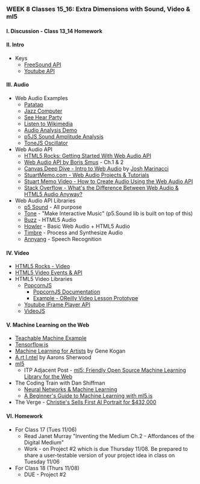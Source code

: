 ### WEEK 8 Classes 15_16: Extra Dimensions with Sound, Video & ml5

#### I. Discussion - Class 13_14 Homework

#### II. Intro
* Keys
	* [FreeSound API](https://www.freesound.org/help/developers/)
	* [Youtube API](https://developers.google.com/youtube/v3/)

#### III. Audio
* Web Audio Examples  
	* [Patatap](http://www.patatap.com/)  
	* [Jazz Computer](http://jazz.computer/)
	* [See Hear Party](http://www.seehearparty.com/)
	* [Listen to Wikimedia](listen.hatnote.com)
	* [Audio Analysis Demo](http://www.airtightinteractive.com/demos/js/uberviz/audioanalysis/)
	* [p5JS Sound Amplitude Analysis](http://p5js.org/examples)
	* [ToneJS Oscillator](http://tonejs.org/examples/oscillator.html)
* Web Audio API
	* [HTML5 Rocks: Getting Started With Web Audio API](http://www.html5rocks.com/en/tutorials/webaudio/intro/)
	* [Web Audio API by Boris Smus](http://chimera.labs.oreilly.com/books/1234000001552/index.html) - Ch.1 & 2
	* [Canvas Deep Dive - Intro to Web Audio](http://joshondesign.com/p/books/canvasdeepdive/chapter12.html#overview) by [Josh Marinacci](https://twitter.com/joshmarinacci)
	* [StuartMemo.com - Web Audio Projects & Tutorials](http://stuartmemo.com/)
	* [Stuart Memo Video - How to Create Audio Using the Web Audio API](http://www.youtube.com/watch?v=oHBx_kMmsRE)
	* [Stack Overflow - What's the Difference Between Web Audio & HTML5 Audio Anyway?](http://stackoverflow.com/questions/13121250/whats-the-difference-between-web-audio-and-html5-audio-anyway)
* Web Audio API Libraries
	* [p5 Sound](http://p5js.org/reference/#/libraries/p5.sound) - All purpose
	* [Tone](https://github.com/Tonejs/Tone.js) - "Make Interactive Music" (p5.Sound lib is built on top of this)
	* [Buzz](http://buzz.jaysalvat.com/documentation/buzz/) - HTML5 Audio
	* [Howler](http://goldfirestudios.com/blog/104/howler.js-Modern-Web-Audio-Javascript-Library) - Basic Web Audio + HTML5 Audio
	* [Timbre](http://mohayonao.github.io/timbre.js/) - Process and Synthesize Audio
	* [Annyang](https://www.talater.com/annyang/) - Speech Recognition	

#### IV. Video
* [HTML5 Rocks - Video](http://www.html5rocks.com/en/tutorials/video/basics/)
* [HTML5 Video Events & API](http://www.w3.org/2010/05/video/mediaevents.html)
* HTML5 Video Libraries
	* [PopcornJS](https://github.com/menismu/popcorn-js)  
		* [PopcornJS Documentation](https://menismu.github.io/popcorn-docs/index.html)
		* [Example - OReilly Video Lesson Prototype](http://oreillymedia.github.io/prototype-video-lesson/)
	* [Youtube IFrame Player API](https://developers.google.com/youtube/js_api_reference)
	* [VideoJS](http://www.videojs.com/)

#### V. Machine Learning on the Web
* [Teachable Machine Example](https://teachablemachine.withgoogle.com/)
* [Tensorflow.js](https://js.tensorflow.org/)
* [Machine Learning for Artists](http://ml4a.github.io/) by Gene Kogan
* [A.rt I.ntel](https://github.com/artintelclass) by Aarons Sherwood	
* [ml5](https://ml5js.org/)	
	* ITP Adjacent Post - [ml5: Friendly Open Source Machine Learning Library for the Web](https://itp.nyu.edu/adjacent/issue-3/ml5-friendly-open-source-machine-learning-library-for-the-web/)
* The Coding Train with Dan Shiffman
	* [Neural Networks & Machine Learning](https://www.youtube.com/user/shiffman/playlists?sort=dd&view=50&shelf_id=16)
	* [A Beginner's Guide to Machine Learning with ml5.js](https://www.youtube.com/watch?v=jmznx0Q1fP0)
* The Verge - [Christie's Sells First AI Portrait for $432,000](https://www.theverge.com/2018/10/25/18023266/ai-art-portrait-christies-obvious-sold)

#### VI. Homework
* For Class 17 (Tues 11/06)
	* Read Janet Murray "Inventing the Medium Ch.2 - Affordances of the Digital Medium"
 	* Work - on Project #2 which is due Thursday 11/08. Be prepared to share a user-testable version of your project idea in class on Tuesday 11/06
* For Class 18 (Thurs 11/08)
	* DUE - Project #2 
